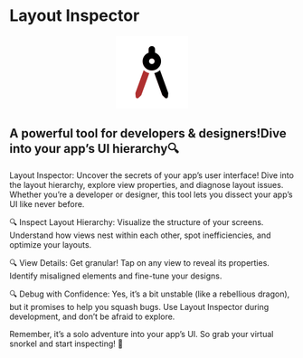 # Layout Inspector

<p align="center">
  <img src="app/src/main/ic_launcher-playstore.png" width="128px" height="128px"/>
</p>

## A powerful tool for developers & designers!Dive into your app’s UI hierarchy🔍

Layout Inspector: Uncover the secrets of your app’s user interface! Dive into the layout hierarchy, explore view properties, and diagnose layout issues. Whether you’re a developer or designer, this tool lets you dissect your app’s UI like never before.

🔍 Inspect Layout Hierarchy: Visualize the structure of your screens. Understand how views nest within each other, spot inefficiencies, and optimize your layouts.

🔍 View Details: Get granular! Tap on any view to reveal its properties. Identify misaligned elements and fine-tune your designs.

🔍 Debug with Confidence: Yes, it’s a bit unstable (like a rebellious dragon), but it promises to help you squash bugs. Use Layout Inspector during development, and don’t be afraid to explore.

Remember, it’s a solo adventure into your app’s UI. So grab your virtual snorkel and start inspecting! 🚀
